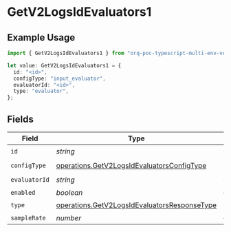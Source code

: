 # GetV2LogsIdEvaluators1

## Example Usage

```typescript
import { GetV2LogsIdEvaluators1 } from "orq-poc-typescript-multi-env-version/models/operations";

let value: GetV2LogsIdEvaluators1 = {
  id: "<id>",
  configType: "input_evaluator",
  evaluatorId: "<id>",
  type: "evaluator",
};
```

## Fields

| Field                                                                                                        | Type                                                                                                         | Required                                                                                                     | Description                                                                                                  |
| ------------------------------------------------------------------------------------------------------------ | ------------------------------------------------------------------------------------------------------------ | ------------------------------------------------------------------------------------------------------------ | ------------------------------------------------------------------------------------------------------------ |
| `id`                                                                                                         | *string*                                                                                                     | :heavy_check_mark:                                                                                           | N/A                                                                                                          |
| `configType`                                                                                                 | [operations.GetV2LogsIdEvaluatorsConfigType](../../models/operations/getv2logsidevaluatorsconfigtype.md)     | :heavy_check_mark:                                                                                           | N/A                                                                                                          |
| `evaluatorId`                                                                                                | *string*                                                                                                     | :heavy_check_mark:                                                                                           | N/A                                                                                                          |
| `enabled`                                                                                                    | *boolean*                                                                                                    | :heavy_minus_sign:                                                                                           | N/A                                                                                                          |
| `type`                                                                                                       | [operations.GetV2LogsIdEvaluatorsResponseType](../../models/operations/getv2logsidevaluatorsresponsetype.md) | :heavy_check_mark:                                                                                           | N/A                                                                                                          |
| `sampleRate`                                                                                                 | *number*                                                                                                     | :heavy_minus_sign:                                                                                           | N/A                                                                                                          |